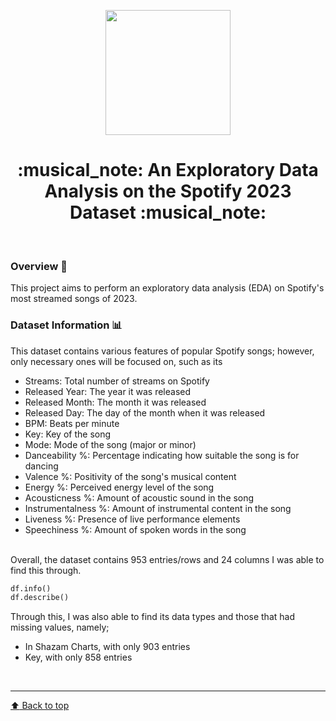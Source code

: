 <p align="center">
<img src="https://github.com/user-attachments/assets/9be4c329-e2f3-40e9-86df-bce547ba8d78" width="200" class="center"> <br>
</p>

<h1 align="center"> :musical_note: An Exploratory Data Analysis on the Spotify 2023 Dataset :musical_note: </h1><br>

### Overview :mag_right:
This project aims to perform an exploratory data analysis (EDA) on Spotify's most streamed songs of 2023.
### Dataset Information :bar_chart:
This dataset contains various features of popular Spotify songs; however, only necessary ones will be focused on, such as its <br>
- Streams: Total number of streams on Spotify
- Released Year: The year it was released
- Released Month: The month it was released
- Released Day: The day of the month when it was released
- BPM: Beats per minute
- Key: Key of the song
- Mode: Mode of the song (major or minor)
- Danceability %: Percentage indicating how suitable the song is for dancing
- Valence %: Positivity of the song's musical content
- Energy %: Perceived energy level of the song
- Acousticness %: Amount of acoustic sound in the song
- Instrumentalness %: Amount of instrumental content in the song
- Liveness %: Presence of live performance elements
- Speechiness %: Amount of spoken words in the song
<br><br>
<p> Overall, the dataset contains 953 entries/rows and 24 columns I was able to find this through. </p>

``` python
df.info()
df.describe()
```
Through this, I was also able to find its data types and those that had missing values, namely;
- In Shazam Charts, with only 903 entries
- Key, with only 858 entries
 
<br><hr>
[:arrow_up: Back to top](#An-Exploratory-Data-Analysis-on-the-Spotify-2023-Dataset)
